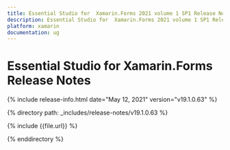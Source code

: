 ```yaml
---
title: Essential Studio for  Xamarin.Forms 2021 volume 1 SP1 Release Notes  
description: Essential Studio for  Xamarin.Forms 2021 volume 1 SP1 Release Notes  
platform: xamarin
documentation: ug
---
```


# Essential Studio for  Xamarin.Forms  Release Notes  

{% include release-info.html date="May 12, 2021"  version="v19.1.0.63" %} 


{% directory path: _includes/release-notes/v19.1.0.63 %}

{% include {{file.url}} %}

{% enddirectory %}